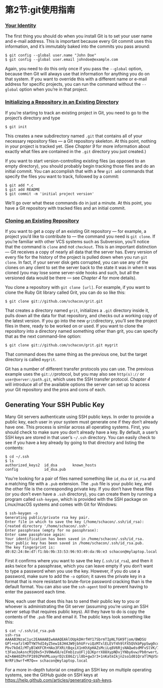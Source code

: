 # 第2节:git使用指南

### [Your Identity](https://git-scm.com/book/en/v1/Getting-Started-First-Time-Git-Setup#Your-Identity)

The first thing you should do when you install Git is to set your user name and e-mail address. This is important because every Git commit uses this information, and it’s immutably baked into the commits you pass around:

```
$ git config --global user.name "John Doe"
$ git config --global user.email johndoe@example.com
```

Again, you need to do this only once if you pass the `--global` option, because then Git will always use that information for anything you do on that system. If you want to override this with a different name or e-mail address for specific projects, you can run the command without the `--global` option when you’re in that project.

### [Initializing a Repository in an Existing Directory](https://git-scm.com/book/en/v1/Git-Basics-Getting-a-Git-Repository#Initializing-a-Repository-in-an-Existing-Directory)

If you’re starting to track an existing project in Git, you need to go to the project’s directory and type

```
$ git init
```

This creates a new subdirectory named `.git` that contains all of your necessary repository files — a Git repository skeleton. At this point, nothing in your project is tracked yet. (See *Chapter 9* for more information about exactly what files are contained in the `.git` directory you just created.)

If you want to start version-controlling existing files (as opposed to an empty directory), you should probably begin tracking those files and do an initial commit. You can accomplish that with a few `git add` commands that specify the files you want to track, followed by a commit:

```
$ git add *.c
$ git add README
$ git commit -m 'initial project version'
```

We’ll go over what these commands do in just a minute. At this point, you have a Git repository with tracked files and an initial commit.

### [Cloning an Existing Repository](https://git-scm.com/book/en/v1/Git-Basics-Getting-a-Git-Repository#Cloning-an-Existing-Repository)

If you want to get a copy of an existing Git repository — for example, a project you’d like to contribute to — the command you need is `git clone`. If you’re familiar with other VCS systems such as Subversion, you’ll notice that the command is `clone` and not `checkout`. This is an important distinction — Git receives a copy of nearly all data that the server has. Every version of every file for the history of the project is pulled down when you run `git clone`. In fact, if your server disk gets corrupted, you can use any of the clones on any client to set the server back to the state it was in when it was cloned (you may lose some server-side hooks and such, but all the versioned data would be there — see *Chapter 4* for more details).

You clone a repository with `git clone [url]`. For example, if you want to clone the Ruby Git library called Grit, you can do so like this:

```
$ git clone git://github.com/schacon/grit.git
```

That creates a directory named `grit`, initializes a `.git` directory inside it, pulls down all the data for that repository, and checks out a working copy of the latest version. If you go into the new `grit`directory, you’ll see the project files in there, ready to be worked on or used. If you want to clone the repository into a directory named something other than grit, you can specify that as the next command-line option:

```
$ git clone git://github.com/schacon/grit.git mygrit
```

That command does the same thing as the previous one, but the target directory is called `mygrit`.

Git has a number of different transfer protocols you can use. The previous example uses the `git://`protocol, but you may also see `http(s)://` or `user@server:/path.git`, which uses the SSH transfer protocol. *Chapter 4* will introduce all of the available options the server can set up to access your Git repository and the pros and cons of each.



## Generating Your SSH Public Key

Many Git servers authenticate using SSH public keys. In order to provide a public key, each user in your system must generate one if they don’t already have one. This process is similar across all operating systems. First, you should check to make sure you don’t already have a key. By default, a user’s SSH keys are stored in that user’s `~/.ssh` directory. You can easily check to see if you have a key already by going to that directory and listing the contents:

```console
$ cd ~/.ssh
$ ls
authorized_keys2  id_dsa       known_hosts
config            id_dsa.pub
```

You’re looking for a pair of files named something like `id_dsa` or `id_rsa` and a matching file with a `.pub` extension. The `.pub` file is your public key, and the other file is the corresponding private key. If you don’t have these files (or you don’t even have a `.ssh` directory), you can create them by running a program called `ssh-keygen`, which is provided with the SSH package on Linux/macOS systems and comes with Git for Windows:

```console
$ ssh-keygen -o
Generating public/private rsa key pair.
Enter file in which to save the key (/home/schacon/.ssh/id_rsa):
Created directory '/home/schacon/.ssh'.
Enter passphrase (empty for no passphrase):
Enter same passphrase again:
Your identification has been saved in /home/schacon/.ssh/id_rsa.
Your public key has been saved in /home/schacon/.ssh/id_rsa.pub.
The key fingerprint is:
d0:82:24:8e:d7:f1:bb:9b:33:53:96:93:49:da:9b:e3 schacon@mylaptop.local
```

First it confirms where you want to save the key (`.ssh/id_rsa`), and then it asks twice for a passphrase, which you can leave empty if you don’t want to type a password when you use the key. However, if you do use a password, make sure to add the `-o` option; it saves the private key in a format that is more resistant to brute-force password cracking than is the default format. You can also use the `ssh-agent` tool to prevent having to enter the password each time.

Now, each user that does this has to send their public key to you or whoever is administrating the Git server (assuming you’re using an SSH server setup that requires public keys). All they have to do is copy the contents of the `.pub` file and email it. The public keys look something like this:

```console
$ cat ~/.ssh/id_rsa.pub
ssh-rsa AAAAB3NzaC1yc2EAAAABIwAAAQEAklOUpkDHrfHY17SbrmTIpNLTGK9Tjom/BWDSU
GPl+nafzlHDTYW7hdI4yZ5ew18JH4JW9jbhUFrviQzM7xlELEVf4h9lFX5QVkbPppSwg0cda3
Pbv7kOdJ/MTyBlWXFCR+HAo3FXRitBqxiX1nKhXpHAZsMciLq8V6RjsNAQwdsdMFvSlVK/7XA
t3FaoJoAsncM1Q9x5+3V0Ww68/eIFmb1zuUFljQJKprrX88XypNDvjYNby6vw/Pb0rwert/En
mZ+AW4OZPnTPI89ZPmVMLuayrD2cE86Z/il8b+gw3r3+1nKatmIkjn2so1d01QraTlMqVSsbx
NrRFi9wrf+M7Q== schacon@mylaptop.local
```

For a more in-depth tutorial on creating an SSH key on multiple operating systems, see the GitHub guide on SSH keys at <https://help.github.com/articles/generating-ssh-keys>.